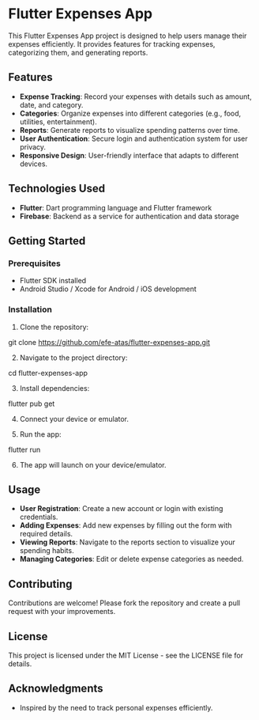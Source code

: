 # Flutter Expenses App

This Flutter Expenses App project is designed to help users manage their expenses efficiently. It provides features for tracking expenses, categorizing them, and generating reports.

## Features

- **Expense Tracking**: Record your expenses with details such as amount, date, and category.
- **Categories**: Organize expenses into different categories (e.g., food, utilities, entertainment).
- **Reports**: Generate reports to visualize spending patterns over time.
- **User Authentication**: Secure login and authentication system for user privacy.
- **Responsive Design**: User-friendly interface that adapts to different devices.

## Technologies Used

- **Flutter**: Dart programming language and Flutter framework
- **Firebase**: Backend as a service for authentication and data storage

## Getting Started

### Prerequisites

- Flutter SDK installed
- Android Studio / Xcode for Android / iOS development

### Installation

1. Clone the repository:

git clone https://github.com/efe-atas/flutter-expenses-app.git


2. Navigate to the project directory:

cd flutter-expenses-app


3. Install dependencies:

flutter pub get


4. Connect your device or emulator.

5. Run the app:

flutter run

6. The app will launch on your device/emulator.

## Usage

- **User Registration**: Create a new account or login with existing credentials.
- **Adding Expenses**: Add new expenses by filling out the form with required details.
- **Viewing Reports**: Navigate to the reports section to visualize your spending habits.
- **Managing Categories**: Edit or delete expense categories as needed.

## Contributing

Contributions are welcome! Please fork the repository and create a pull request with your improvements.

## License

This project is licensed under the MIT License - see the LICENSE file for details.

## Acknowledgments

- Inspired by the need to track personal expenses efficiently.
